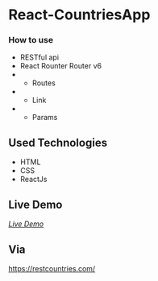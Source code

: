 # React-CountriesApp
### How to use

+ RESTful api
+ React Rounter Router v6
+ + Routes
+ + Link
+ + Params


## Used Technologies 

+ HTML
+ CSS
+ ReactJs

## Live Demo 

*[Live Demo](https://react-countries-app-test.netlify.app/)*

## Via 
https://restcountries.com/





